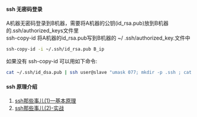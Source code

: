 #### ssh 无密码登录  
A机器无密码登录到B机器，需要将A机器的公钥(id_rsa.pub)放到B机器的.ssh/authorized_keys文件里  
ssh-copy-id 将A机器的id_rsa.pub写到B机器的 ~/ .ssh/authorized_key.文件中  
```sh  
ssh-copy-id -i ~/.ssh/id_rsa.pub B_ip  
```

如果没有 ssh-copy-id 可以用如下命令:  
```sh  
cat ~/.ssh/id_dsa.pub | ssh user@slave "umask 077; mkdir -p .ssh ; cat >> .ssh/authorized_keys"  
```

#### ssh 原理介绍  
1. [ssh那些事儿(1)—基本原理](http://blog.csdn.net/sgbfblog/article/details/19765641)  
2. [ssh那些事儿(2)-实战](http://blog.csdn.net/sgbfblog/article/details/20839759)  


  






 

